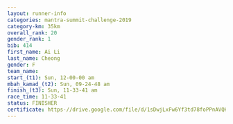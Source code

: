 ```yaml
---
layout: runner-info 
categories: mantra-summit-challenge-2019 
category-km: 35km 
overall_rank: 20
gender_rank: 1
bib: 414
first_name: Ai Li
last_name: Cheong
gender: F
team_name: 
start_(t1): Sun, 12-00-00 am
mbah_kamad_(t2): Sun, 09-24-48 am
finish_(t3): Sun, 11-33-41 am
race_time: 11-33-41
status: FINISHER
certificate: https-//drive.google.com/file/d/1sDwjLxFw6Yf3td78foPPnAVQKLutHcsK/view?usp=sharing
---
```

